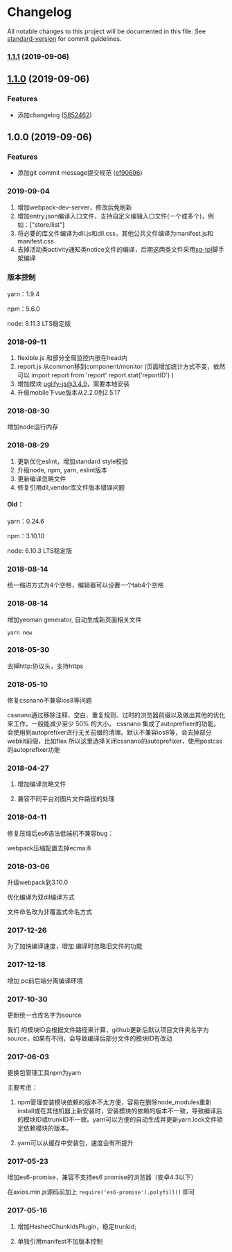 # Changelog

All notable changes to this project will be documented in this file. See [standard-version](https://github.com/conventional-changelog/standard-version) for commit guidelines.

### [1.1.1](http://gitlab.guojiang.tv/frontend/scaffold/xingguang/compare/v1.1.0...v1.1.1) (2019-09-06)

## [1.1.0](https://gitlab.guojiang.tv///compare/v1.0.0...v1.1.0) (2019-09-06)


### Features

* 添加changelog ([5852462](https://gitlab.guojiang.tv///commit/5852462))

## 1.0.0 (2019-09-06)


### Features

* 添加git commit message提交规范 ([ef90696](https://gitlab.guojiang.tv///commit/ef90696))


### 2019-09-04
1. 增加webpack-dev-server，修改后免刷新
2. 增加entry.json编译入口文件，支持自定义编辑入口文件(一个或多个)，例如：["store/list"]
3. 将必要的库文件编译为dll.js和dll.css，其他公共文件编译为manifest.js和manifest.css
4. 去掉活动类activity通知类notice文件的编译，后期这两类文件采用[xg-tpl](http://gitlab.guojiang.tv/frontend/scaffold/xg-tpl)脚手架编译

### 版本控制

yarn：1.9.4

npm：5.6.0

node: 8.11.3 LTS稳定版 

### 2018-09-11
1. flexible.js 和部分全局监控内嵌在head内
2. report.js 从common移到component/monitor
(页面增加统计方式不变，依然可以
import report from 'report'
report.stat('reportID')
)
3. 增加模块 uglify-js@3.4.9，需要本地安装
4. 升级mobile下vue版本从2.2.0到2.5.17

### 2018-08-30
增加node运行内存

### 2018-08-29
1. 更新优化eslint，增加standard style校验
2. 升级node, npm, yarn, eslint版本
3. 更新编译忽略文件
4. 修复引用dll,vendor库文件版本错误问题


#### Old：

yarn：0.24.6

npm：3.10.10

node: 6.10.3 LTS稳定版

### 2018-08-14
统一缩进方式为4个空格，编辑器可以设置一个tab4个空格

### 2018-08-14
增加yeoman generator, 自动生成新页面相关文件
```
yarn new
```

### 2018-05-30
去掉http:协议头，支持https

### 2018-05-10
修复cssnano不兼容ios8等问题

cssnano通过移除注释、空白、重复规则、过时的浏览器前缀以及做出其他的优化来工作，一般能减少至少 50% 的大小。
cssnano 集成了autoprefixer的功能。会使用到autoprefixer进行无关前缀的清理。默认不兼容ios8等，会去掉部分webkit前缀，比如flex
所以这里选择关闭cssnano的autoprefixer，使用postcss的autoprefixer功能


### 2018-04-27
1. 增加编译忽略文件

2. 兼容不同平台对图片文件路径的处理

### 2018-04-11
修复压缩后es6语法低端机不兼容bug：

webpack压缩配置去掉ecma:8

### 2018-03-06
升级webpack到3.10.0

优化编译为双dll编译方式

文件命名改为非覆盖式命名方式

### 2017-12-26
为了加快编译速度，增加 编译时忽略旧文件的功能

### 2017-12-18
增加 pc前后端分离编译环境

### 2017-10-30
更新统一仓库名字为source
 

我们 的模块ID会根据文件路径来计算，github更新后默认项目文件夹名字为source，如果有不同，会导致编译后部分文件的模块ID有改动
 
### 2017-06-03
更换包管理工具npm为yarn

主要考虑：

1.	npm管理安装模块依赖的版本不太方便，容易在删除node_modules重新install或在其他机器上新安装时，安装模块的依赖的版本不一致，导致编译后的模块ID或trunkID不一致。yarn可以方便的自动生成并更新yarn.lock文件锁定依赖模块的版本。

2.	yarn可以从缓存中安装包，速度会有所提升

### 2017-05-23
增加es6-promise，兼容不支持es6 promise的浏览器（安卓4.3以下）

在axios.min.js源码前加上 `require('es6-promise').polyfill()` 即可

### 2017-05-16
1.	增加HashedChunkIdsPlugin，稳定trunkid;

2.	单独引用manifest不加版本控制
